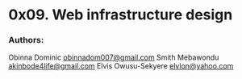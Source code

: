 # **0x09. Web infrastructure design**

### **Authors:**

Obinna Dominic <obinnadom007@gmail.com>
Smith Mebawondu <akinbode4life@gmail.com>
Elvis Owusu-Sekyere <elvlon@yahoo.com>
